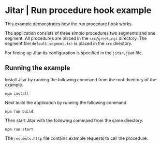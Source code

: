 
# Jitar | Run procedure hook example

This example demonstrates how the run procedure hook works.

The application consists of three simple procedures two segments and one segment.
All procedures are placed in the ``src/greetings`` directory. The segment file``(default.segment.ts)`` is placed in
the ``src`` directory.

For fireing up Jitar its configuration is specified in the ``jitar.json`` file.

## Running the example

Install Jitar by running the following command from the root directory of the example.

```
npm install
```

Next build the application by running the following command.

```
npm run build
```

Then start Jitar with the following command from the same directory.

```
npm run start
```

The ``requests.http`` file contains example requests to call the procedure.
